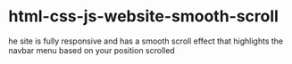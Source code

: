 # html-css-js-website-smooth-scroll
he site is fully responsive and has a smooth scroll effect that highlights the navbar menu based on your position scrolled
